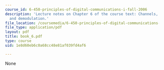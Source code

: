 ```yaml
---
course_id: 6-450-principles-of-digital-communications-i-fall-2006
description: 'Lecture notes on Chapter 6 of the course text: Channels, modulation,
  and demodulation.'
file_location: /coursemedia/6-450-principles-of-digital-communications-i-fall-2006/1e8d60eb6c0a68cc48e81af039fd4af6_book_6.pdf
file_type: application/pdf
layout: pdf
title: book_6.pdf
type: course
uid: 1e8d60eb6c0a68cc48e81af039fd4af6

---
```

None